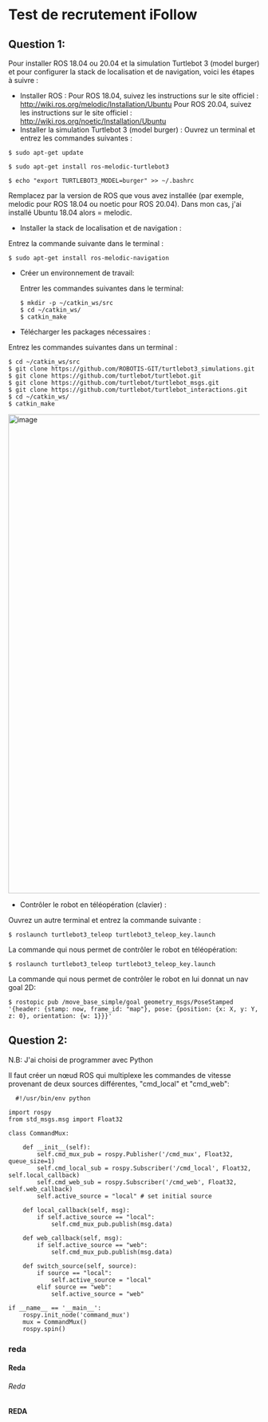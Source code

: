# Test de recrutement iFollow
## Question 1:
Pour installer ROS 18.04 ou 20.04 et la simulation Turtlebot 3 (model burger) et pour configurer la stack de localisation et de navigation, voici les étapes à suivre :

* Installer ROS : 
Pour ROS 18.04, suivez les instructions sur le site officiel : http://wiki.ros.org/melodic/Installation/Ubuntu
Pour ROS 20.04, suivez les instructions sur le site officiel : http://wiki.ros.org/noetic/Installation/Ubuntu
* Installer la simulation Turtlebot 3 (model burger) :
Ouvrez un terminal et entrez les commandes suivantes :

```$ sudo apt-get update```

```$ sudo apt-get install ros-melodic-turtlebot3```

```$ echo "export TURTLEBOT3_MODEL=burger" >> ~/.bashrc```

Remplacez <distro> par la version de ROS que vous avez installée (par exemple, melodic pour ROS 18.04 ou noetic pour ROS 20.04). Dans mon cas, j'ai installé Ubuntu 18.04 alors <distro> = melodic.
  
* Installer la stack de localisation et de navigation :

Entrez la commande suivante dans le terminal :  
  
  ```$ sudo apt-get install ros-melodic-navigation``` 
  
* Créer un environnement de travail:
  
  Entrer les commandes suivantes dans le terminal:

  
  ``` 
  $ mkdir -p ~/catkin_ws/src
  $ cd ~/catkin_ws/
  $ catkin_make
  ``` 

* Télécharger les packages nécessaires :

Entrez les commandes suivantes dans un terminal :
  
``` 
$ cd ~/catkin_ws/src
$ git clone https://github.com/ROBOTIS-GIT/turtlebot3_simulations.git
$ git clone https://github.com/turtlebot/turtlebot.git
$ git clone https://github.com/turtlebot/turtlebot_msgs.git
$ git clone https://github.com/turtlebot/turtlebot_interactions.git
$ cd ~/catkin_ws/
$ catkin_make
```

  <img width="960" alt="image" src="https://user-images.githubusercontent.com/126022726/220484820-32c6fd4e-2bd1-4a46-b9e2-e36221df86ca.png">

 
* Contrôler le robot en téléopération (clavier) :

Ouvrez un autre terminal et entrez la commande suivante :
  
  ```$ roslaunch turtlebot3_teleop turtlebot3_teleop_key.launch``` 
 
 La commande qui nous permet de contrôler le robot en téléopération:
  
  ```$ roslaunch turtlebot3_teleop turtlebot3_teleop_key.launch``` 
 
 La commande qui nous permet de contrôler le robot en lui donnat un nav goal 2D:
  
  ```$ rostopic pub /move_base_simple/goal geometry_msgs/PoseStamped '{header: {stamp: now, frame_id: "map"}, pose: {position: {x: X, y: Y, z: 0}, orientation: {w: 1}}}' ```

  
## Question 2:
  
N.B: J'ai choisi de programmer avec Python

Il faut créer un nœud ROS qui multiplexe les commandes de vitesse provenant de deux sources différentes, "cmd_local" et "cmd_web":

```
  #!/usr/bin/env python

import rospy
from std_msgs.msg import Float32

class CommandMux:

    def __init__(self):
        self.cmd_mux_pub = rospy.Publisher('/cmd_mux', Float32, queue_size=1)
        self.cmd_local_sub = rospy.Subscriber('/cmd_local', Float32, self.local_callback)
        self.cmd_web_sub = rospy.Subscriber('/cmd_web', Float32, self.web_callback)
        self.active_source = "local" # set initial source

    def local_callback(self, msg):
        if self.active_source == "local":
            self.cmd_mux_pub.publish(msg.data)

    def web_callback(self, msg):
        if self.active_source == "web":
            self.cmd_mux_pub.publish(msg.data)

    def switch_source(self, source):
        if source == "local":
            self.active_source = "local"
        elif source == "web":
            self.active_source = "web"

if __name__ == '__main__':
    rospy.init_node('command_mux')
    mux = CommandMux()
    rospy.spin()
```
  
  ### reda

#### Reda
  

###### Reda   

**REDA**
